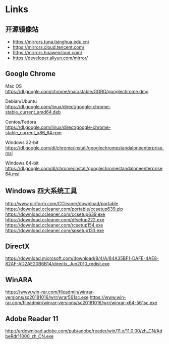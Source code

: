 # Links

## 开源镜像站

- <https://mirrors.tuna.tsinghua.edu.cn/>
- <https://mirrors.cloud.tencent.com/>
- <https://mirrors.huaweicloud.com/>
- <https://developer.aliyun.com/mirror/>

## Google Chrome

Mac OS  
<https://dl.google.com/chrome/mac/stable/GGRO/googlechrome.dmg>

Debian/Ubuntu  
<https://dl.google.com/linux/direct/google-chrome-stable_current_amd64.deb>

Centos/Fedora  
<https://dl.google.com/linux/direct/google-chrome-stable_current_x86_64.rpm>

Windows 32-bit
<https://dl.google.com/dl/chrome/install/googlechromestandaloneenterprise.msi>

Windows 64-bit
<https://dl.google.com/dl/chrome/install/googlechromestandaloneenterprise64.msi>

## Windows 四大系统工具

<http://www.piriform.com/CCleaner/download/portable>
<https://download.ccleaner.com/portable/ccsetup639.zip>
<https://download.ccleaner.com/ccsetup639.exe>
<https://download.ccleaner.com/dfsetup222.exe>
<https://download.ccleaner.com/rcsetup154.exe>
<https://download.ccleaner.com/spsetup133.exe>

## DirectX

<https://download.microsoft.com/download/8/4/A/84A35BF1-DAFE-4AE8-82AF-AD2AE20B6B14/directx_Jun2010_redist.exe>

## WinARA

<https://www.win-rar.com/fileadmin/winrar-versions/sc20181016/wrr/wrar561sc.exe>
<https://www.win-rar.com/fileadmin/winrar-versions/sc20181016/wrr/winrar-x64-561sc.exe>

## Adobe Reader 11

<http://ardownload.adobe.com/pub/adobe/reader/win/11.x/11.0.00/zh_CN/AdbeRdr11000_zh_CN.exe>
